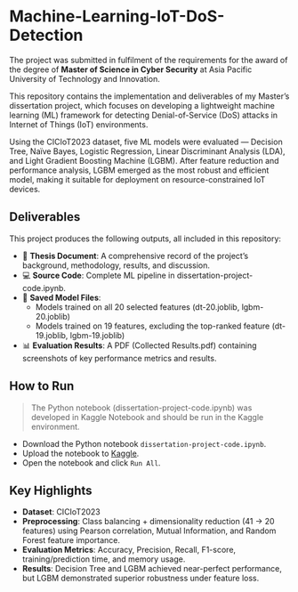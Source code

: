 # Machine-Learning-IoT-DoS-Detection
The project was submitted in fulfilment of the requirements for the award of the degree of **Master of Science in Cyber Security** at Asia Pacific University of Technology and Innovation.

This repository contains the implementation and deliverables of my Master’s dissertation project, which focuses on developing a lightweight machine learning (ML) framework for detecting Denial-of-Service (DoS) attacks in Internet of Things (IoT) environments.

Using the CICIoT2023 dataset, five ML models were evaluated — Decision Tree, Naïve Bayes, Logistic Regression, Linear Discriminant Analysis (LDA), and Light Gradient Boosting Machine (LGBM). After feature reduction and performance analysis, LGBM emerged as the most robust and efficient model, making it suitable for deployment on resource-constrained IoT devices.

## Deliverables
This project produces the following outputs, all included in this repository:
- 📄 **Thesis Document**: A comprehensive record of the project’s background, methodology, results, and discussion.
- 💻 **Source Code**: Complete ML pipeline in dissertation-project-code.ipynb.
- 🧠 **Saved Model Files**:
  - Models trained on all 20 selected features (dt-20.joblib, lgbm-20.joblib)
  - Models trained on 19 features, excluding the top-ranked feature (dt-19.joblib, lgbm-19.joblib)
- 📊 **Evaluation Results**: A PDF (Collected Results.pdf) containing screenshots of key performance metrics and results. 

## How to Run
> The Python notebook (dissertation-project-code.ipynb) was developed in Kaggle Notebook and should be run in the Kaggle environment.
- Download the Python notebook `dissertation-project-code.ipynb`.
- Upload the notebook to [Kaggle](https://www.kaggle.com/work).
- Open the notebook and click `Run All`.

## Key Highlights
- **Dataset**: CICIoT2023
- **Preprocessing**: Class balancing + dimensionality reduction (41 → 20 features) using Pearson correlation, Mutual Information, and Random Forest feature importance.
- **Evaluation Metrics**: Accuracy, Precision, Recall, F1-score, training/prediction time, and memory usage.
- **Results**: Decision Tree and LGBM achieved near-perfect performance, but LGBM demonstrated superior robustness under feature loss.
